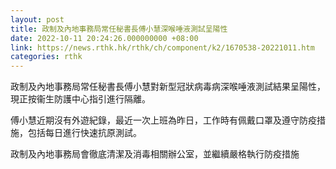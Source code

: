 ```yaml
---
layout: post
title: 政制及內地事務局常任秘書長傅小慧深喉唾液測試呈陽性
date: 2022-10-11 20:24:26.000000000 +08:00
link: https://news.rthk.hk/rthk/ch/component/k2/1670538-20221011.htm
categories: rthk
---
```


政制及內地事務局常任秘書長傅小慧對新型冠狀病毒病深喉唾液測試結果呈陽性，現正按衞生防護中心指引進行隔離。
 
傅小慧近期沒有外遊紀錄，最近一次上班為昨日，工作時有佩戴口罩及遵守防疫措施，包括每日進行快速抗原測試。
 
政制及內地事務局會徹底清潔及消毒相關辦公室，並繼續嚴格執行防疫措施
